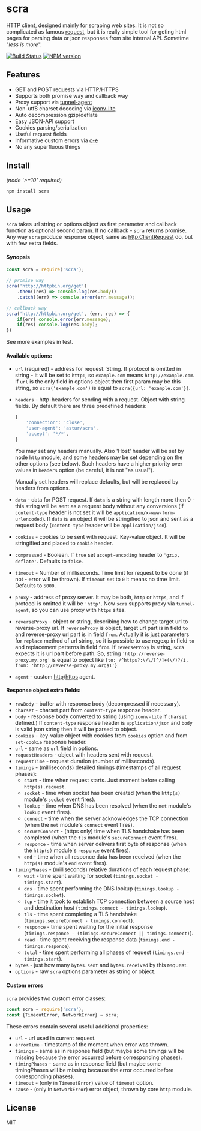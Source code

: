 # scra

HTTP client, designed mainly for scraping web sites. It is not so complicated as famous [request](https://github.com/request/request), but it is really simple tool for geting html pages for parsing data or json responses from site internal API. Sometime "_less is more_".

[![Build Status][travis-image]][travis-url]
[![NPM version][npm-image]][npm-url] 

## Features

* GET and POST requests via HTTP/HTTPS
* Supports both promise way and callback way
* Proxy support via [tunnel-agent](https://github.com/request/tunnel-agent)
* Non-utf8 charset decoding via [iconv-lite](https://github.com/ashtuchkin/iconv-lite)
* Auto decompression gzip/deflate
* Easy JSON-API support
* Cookies parsing/serialization
* Useful request fields
* Informative custom errors via [c-e](https://github.com/astur/c-e)
* No any superfluous things

## Install

_(node '>=10' required)_

```bash
npm install scra
```

## Usage

`scra` takes url string or options object as first parameter and callback function as optional second param. If no callback - `scra` returns promise. Any way `scra` produce response object, same as [http.ClientRequest](https://nodejs.org/api/http.html#http_class_http_clientrequest) do, but with few extra fields.

#### Synopsis

````js
const scra = require('scra');

// promise way
scra('http://httpbin.org/get')
    .then((res) => console.log(res.body))
    .catch((err) => console.error(err.message));

// callback way
scra('http://httpbin.org/get', (err, res) => {
    if(err) console.error(err.message);
    if(res) console.log(res.body);
})
````

See more examples in test.

#### Available options:

* `url` (required) - address for request. String. If protocol is omitted in string - it will be set to `http:`, so `example.com` means `http://example.com`. If `url` is the only field in options object then first param may be this string, so `scra('example.com')` is equal to `scra({url: 'example.com'})`.
* `headers` - http-headers for sending with a request. Object with string fields. By default there are three predefined headers:

    ````js
    {
        'connection': 'close',
        'user-agent': 'astur/scra',
        'accept': '*/*',
    }
    ````

    You may set any headers manually. Also 'Host' header will be set by node `http` module, and some headers may be set depending on the other options (see below). Such headers have a higher priority over values in `headers` option (be careful, it is not "as usual").
    
    Manually set headers will replace defaults, but will be replaced by headers from options.

* `data` - data for POST request. If `data` is a string with length more then 0 - this string will be sent as a request body without any conversions (if `content-type` header is not set it will be `application/x-www-form-urlencoded`). If `data` is an object it will be stringified to json and sent as a request body (`content-type` header will be `application/json`).
* `cookies` - cookies to be sent with request. Key-value object. It will be stringified and placed to `cookie` header.
* `compressed` - Boolean. If `true` set `accept-encoding` header to `'gzip, deflate'`. Defaults to `false`.
* `timeout` - Number of milliseconds. Time limit for request to be done (if not - error will be thrown). If `timeout` set to `0` it means no time limit. Defaults to `5000`.
* `proxy` - address of proxy server. It may be both, `http` or `https`, and if protocol is omitted it will be `'http'`. Now `scra` supports proxy via `tunnel-agent`, so you can use proxy with `https` sites.
* `reverseProxy` - object or string, describing how to change target url to reverse-proxy url. If `reverseProxy` is object, target url part is in field `to` and reverse-proxy url part is in field `from`. Actually it is just parameters for `replace` method of url string, so it is possible to use regexp in field `to` and replacement patterns in field `from`. If `reverseProxy` is string, `scra` expects it is url part before path. So, string `'http://reverse-proxy.my.org'` is equal to ooject like `{to: /^https?:\/\/[^/]+(\/)?/i, from: 'http://reverse-proxy.my.org$1'}`
* `agent` - custom [http](https://nodejs.org/api/http.html#http_class_http_agent)/[https](https://nodejs.org/api/https.html#https_class_https_agent) agent.

#### Response object extra fields:

* `rawBody` - buffer with response body (decompressed if necessary).
* `charset` - charset part from `content-type` response header.
* `body` - response body converted to string (using `iconv-lite` if `charset` defined.) If `content-type` response header is `application/json` and `body` is valid json string then it will be parsed to object.
* `cookies` - key-value object with cookies from `cookies` option and from `set-cookie` response header.
* `url` - same as `url` field in options.
* `requestHeaders` - object with headers sent with request.
* `requestTime` - request duration (number of milliseconds).
* `timings` - (milliseconds) detailed timings (timestamps of all request phases):
  * `start` - time when request starts. Just moment before calling `http(s).request`.
  * `socket` - time when socket has been created (when the `http(s)` module's `socket` event fires).
  * `lookup` - time when DNS has been resolved (when the `net` module's `lookup` event fires).
  * `connect` - time when the server acknowledges the TCP connection (when the `net` module's `connect` event fires).
  * `secureConnect` - (https only) time when TLS handshake has been completed (when the `tls` module's `secureConnect` event fires).
  * `responce` - time when server delivers first byte of response (when the `http(s)` module's `responce` event fires).
  * `end` - time when all responce data has been received (when the `http(s)` module's `end` event fires).
* `timingPhases` - (milliseconds) relative durations of each request phase:
  * `wait` - time spent waiting for socket (`timings.socket - timings.start`).
  * `dns` - time spent performing the DNS lookup (`timings.lookup - timings.socket`).
  * `tcp` - time it took to establish TCP connection between a source host and destination host (`timings.connect - timings.lookup`).
  * `tls` - time spent completing a TLS handshake (`timings.secureConnect - timings.connect`).
  * `responce` - time spent waiting for the initial response (`timings.responce - (timings.secureConnect || timings.connect)`).
  * `read` - time spent receiving the response data (`timings.end - timings.responce`).
  * `total` - time spent performing all phases of request (`timings.end - timings.start`).
* `bytes` - just how many `bytes.sent` and `bytes.received` by this request.
* `options` - raw `scra` options parameter as string or object.

#### Custom errors

`scra` provides two custom error classes:

```js
const scra = require('scra');
const {TimeoutError, NetworkError} = scra;
```

These errors contain several useful additional properties:

* `url` - url used in current request.
* `errorTime` - timestamp of the moment when error was thrown.
* `timings` - same as in response field (but maybe some timings will be missing because the error occurred before corresponding phases).
* `timingPhases` - same as in response field (but maybe some timingPhases will be missing because the error occurred before corresponding phases).
* `timeout` - (only in `TimeoutError`) value of `timeout` option.
* `cause` - (only in `NetworkError`) error object, thrown by core `http` module.

## License

MIT

[npm-url]: https://npmjs.org/package/scra
[npm-image]: https://badge.fury.io/js/scra.svg
[travis-url]: https://travis-ci.org/astur/scra
[travis-image]: https://travis-ci.org/astur/scra.svg?branch=master
